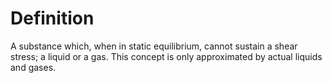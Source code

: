 # Definition

A substance which, when in static equilibrium, cannot sustain a shear
stress; a liquid or a gas. This concept is only approximated by actual
liquids and gases.
